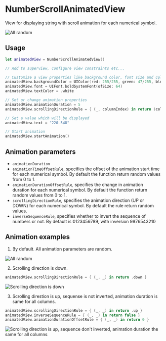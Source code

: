 # NumberScrollAnimatedView
View for displaying string with scroll animation for each numerical symbol.

![All random](https://user-images.githubusercontent.com/25868364/44025841-e314b52a-9ef9-11e8-98e1-fa3dd7ec95a3.gif)



Usage
---
```swift
let animatedView = NumberScrollAnimatedView()

// Add to superview, configure view constraints etc...

// Customize a view properties like background color, font size and color
animatedView.backgroundColor = UIColor(red: 255/255, green: 47/255, blue: 146/255, alpha: 1)
animatedView.font = UIFont.boldSystemFont(ofSize: 64)
animatedView.textColor = .white

// Set or change animation properties
animatedView.animationDuration = 5
animatedView.scrollingDirectionRule = { (_, columnIndex) in return (columnIndex % 2) == 0 ? .down : .up }

// Set a value which will be displayed
animatedView.text = "220-548"

// Start animation
animatedView.startAnimation()
```

Animation parameters
---
- `animationDuration`
- `animationTimeOffsetRule`, specifies the offset of the animation start time for each numerical symbol. By default the function return random values from 0 to 1.
- `animationDurationOffsetRule`, specifies the change in animation duration for each numerical symbol. By default the function return random values from 0 to 1.
- `scrollingDirectionRule`, specifies the animation direction (UP or DOWN) for each numerical symbol. By default the rule return random values.
- `inverseSequenceRule`, specifies whether to invert the sequence of numbers or not. By default is 0123456789, with inversion 9876543210

Animation examples
---
1. By default. All animation parameters are random.

![All random](https://user-images.githubusercontent.com/25868364/44025841-e314b52a-9ef9-11e8-98e1-fa3dd7ec95a3.gif)

2. Scrolling direction is down.
```swift
animatedView.scrollingDirectionRule = { (_, _) in return .down }
```
![Scrolling direction is down](https://user-images.githubusercontent.com/25868364/44022666-ec7c5dce-9ef0-11e8-86ec-a4f8c4dde949.gif)

3. Scrolling direstion is up, sequense is not inverted, animation duration is same for all columns.
```swift
animatedView.scrollingDirectionRule = { (_, _) in return .up }
animatedView.inverseSequenceRule = { (_, _) in return false }
animatedView.animationDurationOffsetRule = { (_, _) in return 0 }
```
![Scrolling direction is up, sequence don't inverted,  animation duration the same for all columns](https://user-images.githubusercontent.com/25868364/44022675-f3c6981a-9ef0-11e8-8dd0-4b87f429659c.gif)
